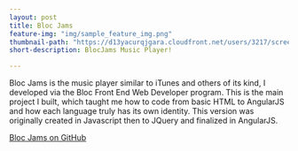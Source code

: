 ```yaml
---
layout: post
title: Bloc Jams
feature-img: "img/sample_feature_img.png"
thumbnail-path: "https://d13yacurqjgara.cloudfront.net/users/3217/screenshots/2030966/blocjams_1x.png"
short-description: BlocJams Music Player!

---
```

Bloc Jams is the music player similar to iTunes and others of its kind, I developed via the Bloc Front End Web Developer program. This is the main project I built, which taught me how to code from basic HTML to AngularJS and how each language truly has its own identity. This version was originally created in Javascript then to JQuery and finalized in AngularJS.

[Bloc Jams on GitHub](https://github.com/Kjwolf78/BlocJamsAngularJS)